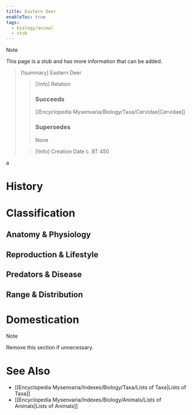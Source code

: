 ```yaml
---
title: Eastern Deer
enableToc: true
tags:
  - biology/animal
  - stub
---
```


> [!note]
> This page is a stub and has more information that can be added.

> [!summary] Eastern Deer
> > [!info] Relation
> > ### Succeeds
> > [[Encyclopedia Mysenvaria/Biology/Taxa/Cervidae|Cervidae]]
> > ### Supersedes
> > None
>
> > [!info] Creation Date
> > c. BT 450

a
# History

# Classification
## Anatomy & Physiology

## Reproduction & Lifestyle

## Predators & Disease

## Range & Distribution

# Domestication

> [!note]
> Remove this section if unnecessary.
# See Also
- [[Encyclopedia Mysenvaria/Indexes/Biology/Taxa/Lists of Taxa|Lists of Taxa]]
- [[Encyclopedia Mysenvaria/Indexes/Biology/Animals/Lists of Animals|Lists of Animals]]
